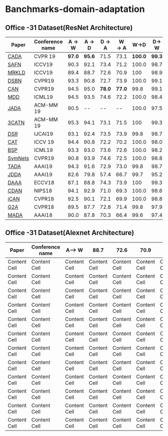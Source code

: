 # Banchmarks-domain-adaptation
## Office -31 Dataset(ResNet Architecture)

|Paper          | Conference name |A &rightarrow; W      |A &rightarrow; D         |D &rightarrow; A         |W &rightarrow; A         |W&rightarrow;D        |D&rightarrow; W  | 
| ------------- | ------------- | -------------| ------------- | ------------- | ------------- | ------------- | ------------- |
|[CADA](http://openaccess.thecvf.com/content_CVPR_2019/papers/Kurmi_Attending_to_Discriminative_Certainty_for_Domain_Adaptation_CVPR_2019_paper.pdf)          | CVPR 19 |**97.0**      |**95.6**         |71.5         |73.1         |**100.0**        |**99.3**         | 
|[SAFN](http://openaccess.thecvf.com/content_ICCV_2019/papers/Xu_Larger_Norm_More_Transferable_An_Adaptive_Feature_Norm_Approach_for_ICCV_2019_paper.pdf)          | ICCV19 |90.3      |92.1         |73.4         |71.2         |100.0        |98.7         | 
|[MRKLD](https://arxiv.org/pdf/1908.09822.pdf)          | ICCV19 | 89.4      |88.7         |72.6         |70.9         | 100        |98.9         |
|[DSBN](http://openaccess.thecvf.com/content_CVPR_2019/papers/Chang_Domain-Specific_Batch_Normalization_for_Unsupervised_Domain_Adaptation_CVPR_2019_paper.pdf)          | CVPR19 | 93.3      |90.8         |72.7  |73.9         |100.0        |99.1         | 
|[CAN](http://openaccess.thecvf.com/content_CVPR_2019/papers/Kang_Contrastive_Adaptation_Network_for_Unsupervised_Domain_Adaptation_CVPR_2019_paper.pdf)          | CVPR19 |94.5      |95.0         | **78.0**         |**77.0**         | 99.8        |99.1         | 
|[MDD](http://proceedings.mlr.press/v97/zhang19i/zhang19i.pdf)          | ICML19 |94.5      |93.5         |74.6        |72.2         |100.0        |98.4         | 
|[JADA](https://dl.acm.org/citation.cfm?id=3351070) |ACM-MM 19| 90.5  |--  | --  |--    | 100.0  | 97.5  |
|[3CATN](https://dl.acm.org/citation.cfm?id=3350902) | ACM-MM 19 |95.3      |94.1         |73.1         |71.5         |100        |99.3         | 
|[DSR](https://www.ijcai.org/proceedings/2019/0285.pdf)| IJCAI19 |93.1      | 92.4         |73.5         |73.9         |99.8        | 98.7        | 
|[CAT](http://openaccess.thecvf.com/content_ICCV_2019/papers/Deng_Cluster_Alignment_With_a_Teacher_for_Unsupervised_Domain_Adaptation_ICCV_2019_paper.pdf)          | ICCV 19 |94.4      |90.8         |72.2        |70.2         |100.0        | 98.0         | 
|[BSP](http://proceedings.mlr.press/v97/chen19i/chen19i.pdf)          | ICML19 |93.3      |93.0    |     73.6         |72.6         |100.0        |98.2         | 
|[SymNets](http://openaccess.thecvf.com/content_CVPR_2019/papers/Zhang_Domain-Symmetric_Networks_for_Adversarial_Domain_Adaptation_CVPR_2019_paper.pdf)          | CVPR19 | 90.8      |93.9         |74.6         |72.5 |100.0        |98.8         | 
|[TADA](http://ise.thss.tsinghua.edu.cn/~mlong/doc/transferable-attention-aaai19.pdf)          | AAAI19 |94.3      |91.6         | 72.9         |73.0         |99.8|98.7       | 
|[JDDA](https://arxiv.org/pdf/1808.09347v2.pdf)          | AAAI19 |82.6      |79.8      |57.4         |66.7         |99.7        |95.2         | 
|[DAAA](http://openaccess.thecvf.com/content_ECCV_2018/papers/Guoliang_Kang_Deep_Adversarial_Attention_ECCV_2018_paper.pdf)          | ECCV18 |87.1      |88.8         |74.3         |73.9         |100       |99.3         | 
|[CDAN](http://papers.nips.cc/paper/7436-conditional-adversarial-domain-adaptation.pdf)          | NIPS18 |94.1      |92.9         | 71.0     | 69.3         |100.0        |98.6         | 
|[iCAN](http://openaccess.thecvf.com/content_cvpr_2018/papers/Zhang_Collaborative_and_Adversarial_CVPR_2018_paper.pdf)          | CVPR18 |92.5      |90.1        | 72.1         | 69.9         | 100.0        | 98.8         | 
|[G2A](https://arxiv.org/pdf/1704.01705.pdf)          | CVPR18 |89.5      |87.7          |72.8         |71.4         |99.8        |97.9         | 
|[MADA](http://ise.thss.tsinghua.edu.cn/~mlong/doc/multi-adversarial-domain-adaptation-aaai18.pdf)          |AAAI18 |90.0     |87.8         |70.3         |66.4         |99.6        |97.4         | 
<!---
|[PADA](http://openaccess.thecvf.com/content_ECCV_2018/papers/Zhangjie_Cao_Partial_Adversarial_Domain_ECCV_2018_paper.pdf) | ECCV18 |86.5   |82.1         |92.6         |      | 100        | 99.3         | 
-->




## Office -31 Dataset(Alexnet Architecture)

|Paper          | Conference name |A--> W      |88.7         |72.6         |70.9         | 100        |98.9         | 
| ------------- | ------------- | -------------| ------------- | ------------- | ------------- | ------------- | ------------- |
| Content Cell  | Content Cell  |Content Cell  | Content Cell  |Content Cell  | Content Cell  |Content Cell  | Content Cell  |
| Content Cell  | Content Cell  |Content Cell  | Content Cell  |Content Cell  | Content Cell  |Content Cell  | Content Cell  |
| Content Cell  | Content Cell  |Content Cell  | Content Cell  |Content Cell  | Content Cell  |Content Cell  | Content Cell  |
| Content Cell  | Content Cell  |Content Cell  | Content Cell  |Content Cell  | Content Cell  |Content Cell  | Content Cell  |
| Content Cell  | Content Cell  |Content Cell  | Content Cell  |Content Cell  | Content Cell  |Content Cell  | Content Cell  |
| Content Cell  | Content Cell  |Content Cell  | Content Cell  |Content Cell  | Content Cell  |Content Cell  | Content Cell  |
| Content Cell  | Content Cell  |Content Cell  | Content Cell  |Content Cell  | Content Cell  |Content Cell  | Content Cell  |
| Content Cell  | Content Cell  |Content Cell  | Content Cell  |Content Cell  | Content Cell  |Content Cell  | Content Cell  |
| Content Cell  | Content Cell  |Content Cell  | Content Cell  |Content Cell  | Content Cell  |Content Cell  | Content Cell  |
| Content Cell  | Content Cell  |Content Cell  | Content Cell  |Content Cell  | Content Cell  |Content Cell  | Content Cell  |
| Content Cell  | Content Cell  |Content Cell  | Content Cell  |Content Cell  | Content Cell  |Content Cell  | Content Cell  |
| Content Cell  | Content Cell  |Content Cell  | Content Cell  |Content Cell  | Content Cell  |Content Cell  | Content Cell  |
